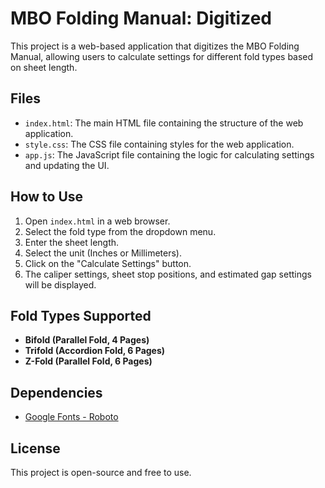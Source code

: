 # MBO Folding Manual: Digitized

This project is a web-based application that digitizes the MBO Folding Manual, allowing users to calculate settings for different fold types based on sheet length.

## Files

- `index.html`: The main HTML file containing the structure of the web application.
- `style.css`: The CSS file containing styles for the web application.
- `app.js`: The JavaScript file containing the logic for calculating settings and updating the UI.

## How to Use

1. Open `index.html` in a web browser.
2. Select the fold type from the dropdown menu.
3. Enter the sheet length.
4. Select the unit (Inches or Millimeters).
5. Click on the "Calculate Settings" button.
6. The caliper settings, sheet stop positions, and estimated gap settings will be displayed.

## Fold Types Supported

- **Bifold (Parallel Fold, 4 Pages)**
- **Trifold (Accordion Fold, 6 Pages)**
- **Z-Fold (Parallel Fold, 6 Pages)**

## Dependencies

- [Google Fonts - Roboto](https://fonts.googleapis.com/css2?family=Roboto:wght@400;700&display=swap)

## License

This project is open-source and free to use.